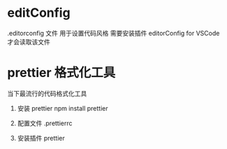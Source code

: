 # editConfig

.editorconfig 文件 用于设置代码风格
需要安装插件 editorConfig for VSCode 才会读取该文件

# prettier 格式化工具

当下最流行的代码格式化工具

1. 安装 prettier
   npm install prettier
2. 配置文件 .prettierrc

3. 安装插件 prettier
